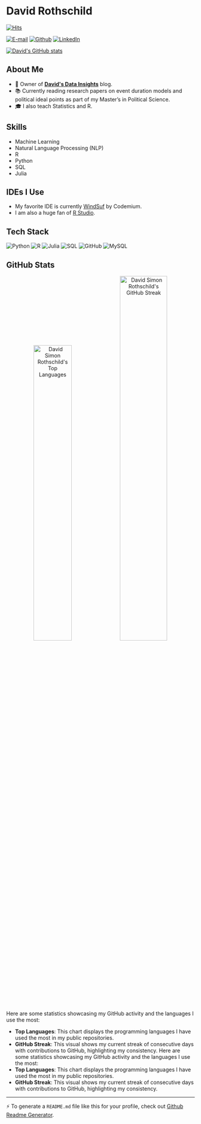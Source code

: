 # David Rothschild

[![Hits](https://hits.seeyoufarm.com/api/count/incr/badge.svg?url=https%3A%2F%2Fgithub.com%2FDavidSimonRothschild&count_bg=%2379C83D&title_bg=%23555555&icon=&icon_color=%23E7E7E7&title=Profile+Views&edge_flat=false)](https://hits.seeyoufarm.com)



[![E-mail](https://img.shields.io/badge/-Email-000?style=for-the-badge&logo=microsoft-outlook&logoColor=007BFF)](mailto:david@black.com)
[![Github](https://img.shields.io/github/followers/DavidSimonRothschild?label=Follow&style=social)](https://github.com/DavidSimonRothschild)
[![LinkedIn](https://img.shields.io/badge/-LinkedIn-0077B5?style=for-the-badge&logo=linkedin&logoColor=white)]([[https://www.linkedin.com/in/david-rothschild-b27269239/](https://www.linkedin.com/in/david-rothschild-b27269239/)](https://www.linkedin.com/in/david-rothschild-b27269239/))


[![David's GitHub stats](https://github-readme-stats.vercel.app/api?username=DavidSimonRothschild)](https://github.com/DavidSimonRothschild/github-readme-stats)

## About Me

- 🌟 Owner of [**David's Data Insights**](https://medium.com/@DavidsDataInsights) blog. 
- 📚 Currently reading research papers on event duration models and political ideal points as part of my Master’s in Political Science.
- 🎓 I also teach Statistics and R.
## Skills

- Machine Learning
- Natural Language Processing (NLP)
- R
- Python
- SQL
- Julia

## IDEs I Use

- My favorite IDE is currently [WindSuf](https://windsurfai.org) by Codemium.
- I am also  a huge fan of [R Studio](https://www.posit.co).

## Tech Stack

![Python](https://img.shields.io/badge/-Python-05122A?style=flat-square&logo=Python&color=353535)
![R](https://img.shields.io/badge/-R-05122A?style=flat-square&logo=R&color=353535)
![Julia](https://img.shields.io/badge/-Julia-05122A?style=flat-square&logo=Julia&color=353535)
![SQL](https://img.shields.io/badge/-SQL-05122A?style=flat-square&logo=SQL&color=353535)
![GitHub](https://img.shields.io/badge/-github-05122A?style=flat-square&logo=github&color=353535)
![MySQL](https://img.shields.io/badge/-MySQL-05122A?style=flat-square&logo=MySQL&color=353535)



## GitHub Stats






<div align="center">
  <img width="45%" src="https://github-readme-stats.vercel.app/api/top-langs?username=DavidSimonRothschild&show_icons=true&locale=en&layout=compact" alt="David Simon Rothschild's Top Languages" />
  <img width="50%" src="https://github-readme-streak-stats.herokuapp.com/?user=DavidSimonRothschild" alt="David Simon Rothschild's GitHub Streak" />
</div>

Here are some statistics showcasing my GitHub activity and the languages I use the most:
- **Top Languages**: This chart displays the programming languages I have used the most in my public repositories.
- **GitHub Streak**: This visual shows my current streak of consecutive days with contributions to GitHub, highlighting my consistency.
Here are some statistics showcasing my GitHub activity and the languages I use the most:
- **Top Languages**: This chart displays the programming languages I have used the most in my public repositories.
- **GitHub Streak**: This visual shows my current streak of consecutive days with contributions to GitHub, highlighting my consistency.

---

⚡ To generate a `README.md` file like this for your profile, check out [Github Readme Generator](https://hejazizo-github-profile-readme-srcstreamlit-app-i6skm7.streamlit.app/).

